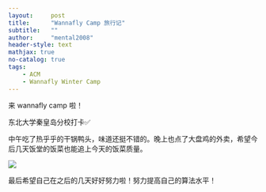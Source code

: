 ```yaml
---
layout:     post
title:      "Wannafly Camp 旅行记"
subtitle:   ""
author:     "mental2008"
header-style: text
mathjax: true
no-catalog: true
tags:
    - ACM
    - Wannafly Winter Camp
---
```


来 wannafly camp 啦！

东北大学秦皇岛分校打卡✅

中午吃了热乎乎的干锅鸭头，味道还挺不错的。晚上也点了大盘鸡的外卖，希望今后几天饭堂的饭菜也能追上今天的饭菜质量。

![](../../../../img/winter-camp/post-pic-duck.jpg)


最后希望自己在之后的几天好好努力啦！努力提高自己的算法水平！